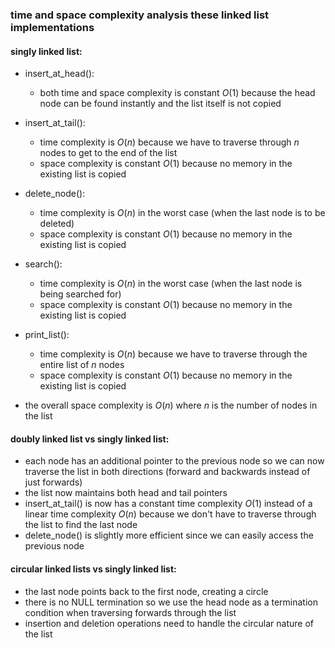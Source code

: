 ### time and space complexity analysis these linked list implementations

#### singly linked list:
- insert_at_head():
    - both time and space complexity is constant $O(1)$ because the head node can be found instantly and the list itself is not copied

- insert_at_tail():
    - time complexity is $O(n)$ because we have to traverse through $n$ nodes to get to the end of the list
    - space complexity is constant $O(1)$ because no memory in the existing list is copied 

- delete_node():
    - time complexity is $O(n)$ in the worst case (when the last node is to be deleted)
    - space complexity is constant $O(1)$ because no memory in the existing list is copied 

- search():
    - time complexity is $O(n)$ in the worst case (when the last node is being searched for)
    - space complexity is constant $O(1)$ because no memory in the existing list is copied 

- print_list():
    - time complexity is $O(n)$ because we have to traverse through the entire list of $n$ nodes
    - space complexity is constant $O(1)$ because no memory in the existing list is copied 

- the overall space complexity is $O(n)$ where $n$ is the number of nodes in the list

#### doubly linked list vs singly linked list:
- each node has an additional pointer to the previous node so we can now traverse the list in both directions (forward and backwards instead of just forwards)
- the list now maintains both head and tail pointers
- insert_at_tail() is now has a constant time complexity $O(1)$ instead of a linear time complexity $O(n)$ because we don't have to traverse through the list to find the last node
- delete_node() is slightly more efficient since we can easily access the previous node

#### circular linked lists vs singly linked list:
- the last node points back to the first node, creating a circle
- there is no NULL termination so we use the head node as a termination condition when traversing forwards through the list
- insertion and deletion operations need to handle the circular nature of the list
